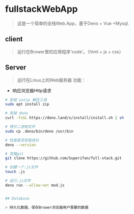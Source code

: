 # fullstackWebApp

>这是一个简单的全栈Web.App，基于Deno + Vue +Mysql.

## client

> 运行在Brower里的应用程序'code'。（html + js + css）

## Server

> 运行在Linux上的Web服务器
功能：
- 响应浏览器Http请求

```sh
# 安装 unzip 解压工具
sudo apt install zip

# 安装 deno
curl -fsSL https://deno.land/x/install/install.sh | sh

# 拷贝二进制文件
sudo cp .deno/bin/deno /usr/bin

# 检查是否安装成功
deno --version

# 克隆git
git clone https://github.com/Superifan/full-stack.git

# 创建一个.js文件
touch .js

# 运行.js文件
deno run --allow-net mod.js


## Database

> 持久化数据，保存Brower浏览器用户需要的数据
